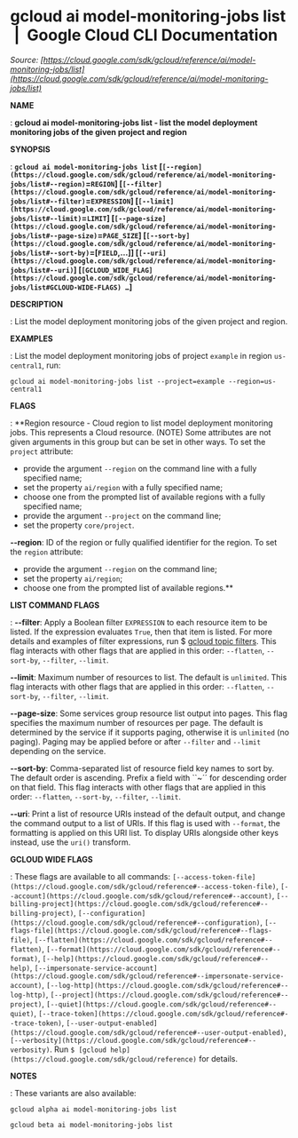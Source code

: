 # gcloud ai model-monitoring-jobs list  |  Google Cloud CLI Documentation

*Source: [https://cloud.google.com/sdk/gcloud/reference/ai/model-monitoring-jobs/list](https://cloud.google.com/sdk/gcloud/reference/ai/model-monitoring-jobs/list)*

**NAME**

: **gcloud ai model-monitoring-jobs list - list the model deployment monitoring jobs of the given project and region**

**SYNOPSIS**

: **`gcloud ai model-monitoring-jobs list` [`[--region](https://cloud.google.com/sdk/gcloud/reference/ai/model-monitoring-jobs/list#--region)`=`REGION`] [`[--filter](https://cloud.google.com/sdk/gcloud/reference/ai/model-monitoring-jobs/list#--filter)`=`EXPRESSION`] [`[--limit](https://cloud.google.com/sdk/gcloud/reference/ai/model-monitoring-jobs/list#--limit)`=`LIMIT`] [`[--page-size](https://cloud.google.com/sdk/gcloud/reference/ai/model-monitoring-jobs/list#--page-size)`=`PAGE_SIZE`] [`[--sort-by](https://cloud.google.com/sdk/gcloud/reference/ai/model-monitoring-jobs/list#--sort-by)`=[`FIELD`,…]] [`[--uri](https://cloud.google.com/sdk/gcloud/reference/ai/model-monitoring-jobs/list#--uri)`] [`[GCLOUD_WIDE_FLAG](https://cloud.google.com/sdk/gcloud/reference/ai/model-monitoring-jobs/list#GCLOUD-WIDE-FLAGS) …`]**

**DESCRIPTION**

: List the model deployment monitoring jobs of the given project and region.

**EXAMPLES**

: List the model deployment monitoring jobs of project `example` in
region `us-central1`, run:

```
gcloud ai model-monitoring-jobs list --project=example --region=us-central1
```

**FLAGS**

: **Region resource - Cloud region to list model deployment monitoring jobs. This
represents a Cloud resource. (NOTE) Some attributes are not given arguments in
this group but can be set in other ways.
To set the `project` attribute:

- provide the argument `--region` on the command line with a fully
specified name;
- set the property `ai/region` with a fully specified name;
- choose one from the prompted list of available regions with a fully specified
name;
- provide the argument `--project` on the command line;
- set the property `core/project`.

**--region**:
ID of the region or fully qualified identifier for the region.
To set the `region` attribute:

- provide the argument `--region` on the command line;
- set the property `ai/region`;
- choose one from the prompted list of available regions.**

**LIST COMMAND FLAGS**

: **--filter**:
Apply a Boolean filter `EXPRESSION` to each resource item
to be listed. If the expression evaluates `True`, then that item is
listed. For more details and examples of filter expressions, run $ [gcloud topic filters](https://cloud.google.com/sdk/gcloud/reference/topic/filters). This flag
interacts with other flags that are applied in this order:
`--flatten`, `--sort-by`, `--filter`,
`--limit`.

**--limit**:
Maximum number of resources to list. The default is `unlimited`. This
flag interacts with other flags that are applied in this order:
`--flatten`, `--sort-by`, `--filter`,
`--limit`.

**--page-size**:
Some services group resource list output into pages. This flag specifies the
maximum number of resources per page. The default is determined by the service
if it supports paging, otherwise it is `unlimited` (no paging).
Paging may be applied before or after `--filter` and
`--limit` depending on the service.

**--sort-by**:
Comma-separated list of resource field key names to sort by. The default order
is ascending. Prefix a field with ``~´´ for descending order on that
field. This flag interacts with other flags that are applied in this order:
`--flatten`, `--sort-by`, `--filter`,
`--limit`.

**--uri**:
Print a list of resource URIs instead of the default output, and change the
command output to a list of URIs. If this flag is used with
`--format`, the formatting is applied on this URI list. To display
URIs alongside other keys instead, use the `uri()` transform.

**GCLOUD WIDE FLAGS**

: These flags are available to all commands: `[--access-token-file](https://cloud.google.com/sdk/gcloud/reference#--access-token-file)`,
`[--account](https://cloud.google.com/sdk/gcloud/reference#--account)`, `[--billing-project](https://cloud.google.com/sdk/gcloud/reference#--billing-project)`,
`[--configuration](https://cloud.google.com/sdk/gcloud/reference#--configuration)`,
`[--flags-file](https://cloud.google.com/sdk/gcloud/reference#--flags-file)`,
`[--flatten](https://cloud.google.com/sdk/gcloud/reference#--flatten)`, `[--format](https://cloud.google.com/sdk/gcloud/reference#--format)`, `[--help](https://cloud.google.com/sdk/gcloud/reference#--help)`, `[--impersonate-service-account](https://cloud.google.com/sdk/gcloud/reference#--impersonate-service-account)`,
`[--log-http](https://cloud.google.com/sdk/gcloud/reference#--log-http)`,
`[--project](https://cloud.google.com/sdk/gcloud/reference#--project)`, `[--quiet](https://cloud.google.com/sdk/gcloud/reference#--quiet)`, `[--trace-token](https://cloud.google.com/sdk/gcloud/reference#--trace-token)`, `[--user-output-enabled](https://cloud.google.com/sdk/gcloud/reference#--user-output-enabled)`,
`[--verbosity](https://cloud.google.com/sdk/gcloud/reference#--verbosity)`.
Run `$ [gcloud help](https://cloud.google.com/sdk/gcloud/reference)` for details.

**NOTES**

: These variants are also available:

```
gcloud alpha ai model-monitoring-jobs list
```

```
gcloud beta ai model-monitoring-jobs list
```